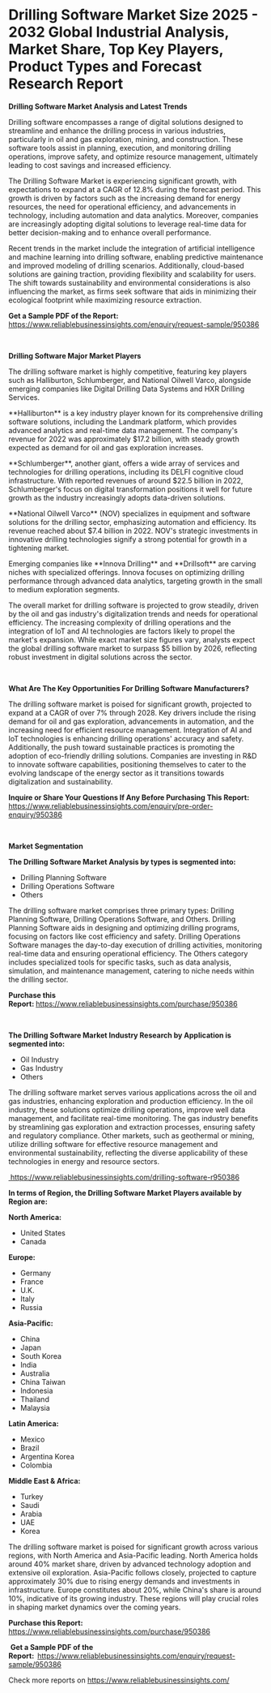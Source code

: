 <p><h1>Drilling Software Market Size 2025 - 2032 Global Industrial Analysis, Market Share, Top Key Players, Product Types and Forecast Research Report</h1></p><p><strong>Drilling Software Market Analysis and Latest Trends</strong></p>
<p><p>Drilling software encompasses a range of digital solutions designed to streamline and enhance the drilling process in various industries, particularly in oil and gas exploration, mining, and construction. These software tools assist in planning, execution, and monitoring drilling operations, improve safety, and optimize resource management, ultimately leading to cost savings and increased efficiency.</p><p>The Drilling Software Market is experiencing significant growth, with expectations to expand at a CAGR of 12.8% during the forecast period. This growth is driven by factors such as the increasing demand for energy resources, the need for operational efficiency, and advancements in technology, including automation and data analytics. Moreover, companies are increasingly adopting digital solutions to leverage real-time data for better decision-making and to enhance overall performance.</p><p>Recent trends in the market include the integration of artificial intelligence and machine learning into drilling software, enabling predictive maintenance and improved modeling of drilling scenarios. Additionally, cloud-based solutions are gaining traction, providing flexibility and scalability for users. The shift towards sustainability and environmental considerations is also influencing the market, as firms seek software that aids in minimizing their ecological footprint while maximizing resource extraction.</p></p>
<p><strong>Get a Sample PDF of the Report:&nbsp;</strong> <a href="https://www.reliablebusinessinsights.com/enquiry/request-sample/950386?utm_campaign=2319&utm_medium=2&utm_source=Github&utm_content=ia&utm_term=05032025&utm_id=drilling-software">https://www.reliablebusinessinsights.com/enquiry/request-sample/950386</a></p>
<p>&nbsp;</p>
<p><strong>Drilling Software Major Market Players</strong></p>
<p><p>The drilling software market is highly competitive, featuring key players such as Halliburton, Schlumberger, and National Oilwell Varco, alongside emerging companies like Digital Drilling Data Systems and HXR Drilling Services. </p><p>**Halliburton** is a key industry player known for its comprehensive drilling software solutions, including the Landmark platform, which provides advanced analytics and real-time data management. The company's revenue for 2022 was approximately $17.2 billion, with steady growth expected as demand for oil and gas exploration increases.</p><p>**Schlumberger**, another giant, offers a wide array of services and technologies for drilling operations, including its DELFI cognitive cloud infrastructure. With reported revenues of around $22.5 billion in 2022, Schlumberger's focus on digital transformation positions it well for future growth as the industry increasingly adopts data-driven solutions.</p><p>**National Oilwell Varco** (NOV) specializes in equipment and software solutions for the drilling sector, emphasizing automation and efficiency. Its revenue reached about $7.4 billion in 2022. NOV's strategic investments in innovative drilling technologies signify a strong potential for growth in a tightening market.</p><p>Emerging companies like **Innova Drilling** and **Drillsoft** are carving niches with specialized offerings. Innova focuses on optimizing drilling performance through advanced data analytics, targeting growth in the small to medium exploration segments.</p><p>The overall market for drilling software is projected to grow steadily, driven by the oil and gas industry's digitalization trends and needs for operational efficiency. The increasing complexity of drilling operations and the integration of IoT and AI technologies are factors likely to propel the market's expansion. While exact market size figures vary, analysts expect the global drilling software market to surpass $5 billion by 2026, reflecting robust investment in digital solutions across the sector.</p></p>
<p>&nbsp;</p>
<p><strong>What Are The Key Opportunities For Drilling Software Manufacturers?</strong></p>
<p><p>The drilling software market is poised for significant growth, projected to expand at a CAGR of over 7% through 2028. Key drivers include the rising demand for oil and gas exploration, advancements in automation, and the increasing need for efficient resource management. Integration of AI and IoT technologies is enhancing drilling operations' accuracy and safety. Additionally, the push toward sustainable practices is promoting the adoption of eco-friendly drilling solutions. Companies are investing in R&D to innovate software capabilities, positioning themselves to cater to the evolving landscape of the energy sector as it transitions towards digitalization and sustainability.</p></p>
<p><strong>Inquire or Share Your Questions If Any Before Purchasing This Report:</strong> <a href="https://www.reliablebusinessinsights.com/enquiry/pre-order-enquiry/950386?utm_campaign=2319&utm_medium=2&utm_source=Github&utm_content=ia&utm_term=05032025&utm_id=drilling-software">https://www.reliablebusinessinsights.com/enquiry/pre-order-enquiry/950386</a></p>
<p>&nbsp;</p>
<p><strong>Market Segmentation</strong></p>
<p><strong>The Drilling Software Market Analysis by types is segmented into:</strong></p>
<p><ul><li>Drilling Planning Software</li><li>Drilling Operations Software</li><li>Others</li></ul></p>
<p><p>The drilling software market comprises three primary types: Drilling Planning Software, Drilling Operations Software, and Others. Drilling Planning Software aids in designing and optimizing drilling programs, focusing on factors like cost efficiency and safety. Drilling Operations Software manages the day-to-day execution of drilling activities, monitoring real-time data and ensuring operational efficiency. The Others category includes specialized tools for specific tasks, such as data analysis, simulation, and maintenance management, catering to niche needs within the drilling sector.</p></p>
<p><strong>Purchase this Report:&nbsp;</strong><a href="https://www.reliablebusinessinsights.com/purchase/950386?utm_campaign=2319&utm_medium=2&utm_source=Github&utm_content=ia&utm_term=05032025&utm_id=drilling-software">https://www.reliablebusinessinsights.com/purchase/950386</a></p>
<p>&nbsp;</p>
<p><strong>The Drilling Software Market Industry Research by Application is segmented into:</strong></p>
<p><ul><li>Oil Industry</li><li>Gas Industry</li><li>Others</li></ul></p>
<p><p>The drilling software market serves various applications across the oil and gas industries, enhancing exploration and production efficiency. In the oil industry, these solutions optimize drilling operations, improve well data management, and facilitate real-time monitoring. The gas industry benefits by streamlining gas exploration and extraction processes, ensuring safety and regulatory compliance. Other markets, such as geothermal or mining, utilize drilling software for effective resource management and environmental sustainability, reflecting the diverse applicability of these technologies in energy and resource sectors.</p></p>
<p><a href="https://www.reliablebusinessinsights.com/drilling-software-r950386?utm_campaign=2319&utm_medium=2&utm_source=Github&utm_content=ia&utm_term=05032025&utm_id=drilling-software">&nbsp;https://www.reliablebusinessinsights.com/drilling-software-r950386</a></p>
<p><strong>In terms of Region, the Drilling Software Market Players available by Region are:</strong></p>
<p>
    <p> <strong> North America: </strong>
        <ul>
            <li>United States</li>
            <li>Canada</li>
        </ul>
        </p> 
    <p> <strong> Europe: </strong>
        <ul>
            <li>Germany</li>
            <li>France</li>
            <li>U.K.</li>
            <li>Italy</li>
            <li>Russia</li>
        </ul>
        </p> 
    <p> <strong> Asia-Pacific: </strong>
        <ul>
            <li>China</li>
            <li>Japan</li>
            <li>South Korea</li>
            <li>India</li>
            <li>Australia</li>
            <li>China Taiwan</li>
            <li>Indonesia</li>
            <li>Thailand</li>
            <li>Malaysia</li>
        </ul>
        </p> 
    <p> <strong> Latin America: </strong>
        <ul>
            <li>Mexico</li>
            <li>Brazil</li>
            <li>Argentina Korea</li>
            <li>Colombia</li>
        </ul>
        </p> 
    <p> <strong> Middle East & Africa: </strong>
        <ul>
            <li>Turkey</li>
            <li>Saudi</li>
            <li>Arabia</li>
            <li>UAE</li>
            <li>Korea</li>
        </ul>
    </p>
    </p>
<p><p>The drilling software market is poised for significant growth across various regions, with North America and Asia-Pacific leading. North America holds around 40% market share, driven by advanced technology adoption and extensive oil exploration. Asia-Pacific follows closely, projected to capture approximately 30% due to rising energy demands and investments in infrastructure. Europe constitutes about 20%, while China's share is around 10%, indicative of its growing industry. These regions will play crucial roles in shaping market dynamics over the coming years.</p></p>
<p><strong>Purchase this Report: </strong><a href="https://www.reliablebusinessinsights.com/purchase/950386?utm_campaign=2319&utm_medium=2&utm_source=Github&utm_content=ia&utm_term=05032025&utm_id=drilling-software">https://www.reliablebusinessinsights.com/purchase/950386</a></p>
<p>&nbsp;<strong>Get a Sample PDF of the Report:&nbsp;&nbsp;</strong><a href="https://www.reliablebusinessinsights.com/enquiry/request-sample/950386?utm_campaign=2319&utm_medium=2&utm_source=Github&utm_content=ia&utm_term=05032025&utm_id=drilling-software">https://www.reliablebusinessinsights.com/enquiry/request-sample/950386</a></p>
<p><strong></strong></p>
<p>Check more reports on <a href="https://www.reliablebusinessinsights.com/?utm_campaign=2319&utm_medium=2&utm_source=Github&utm_content=ia&utm_term=05032025&utm_id=drilling-software">https://www.reliablebusinessinsights.com/</a></p>